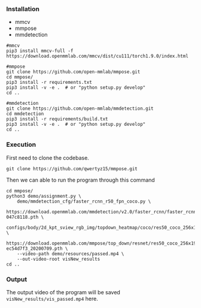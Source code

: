 ### Installation

* mmcv
* mmpose
* mmdetection
```
#mmcv
pip3 install mmcv-full -f https://download.openmmlab.com/mmcv/dist/cu111/torch1.9.0/index.html

#mmpose
git clone https://github.com/open-mmlab/mmpose.git
cd mmpose/
pip3 install -r requirements.txt
pip3 install -v -e .  # or "python setup.py develop"
cd ..

#mmdetection
git clone https://github.com/open-mmlab/mmdetection.git
cd mmdetection
pip3 install -r requirements/build.txt
pip3 install -v -e .  # or "python setup.py develop"
cd ..
```

### Execution

First need to clone the codebase.
```
git clone https://github.com/qwertyz15/mmpose.git
```
Then we can able to run the program through this command
```
cd mmpose/
python3 demo/assignment.py \
    demo/mmdetection_cfg/faster_rcnn_r50_fpn_coco.py \
    https://download.openmmlab.com/mmdetection/v2.0/faster_rcnn/faster_rcnn_r50_fpn_1x_coco/faster_rcnn_r50_fpn_1x_coco_20200130-047c8118.pth \
    configs/body/2d_kpt_sview_rgb_img/topdown_heatmap/coco/res50_coco_256x192.py \
    https://download.openmmlab.com/mmpose/top_down/resnet/res50_coco_256x192-ec54d7f3_20200709.pth \
    --video-path demo/resources/passed.mp4 \
    --out-video-root visNew_results
cd ..
```
### Output
The output video of the program will be saved ``` visNew_results/vis_passed.mp4 ``` here.

